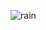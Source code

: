 ![rain](https://github.com/1u10/js-by-example/assets/154763952/1c2a5db5-b49c-49df-9847-0d1496d64a64)
